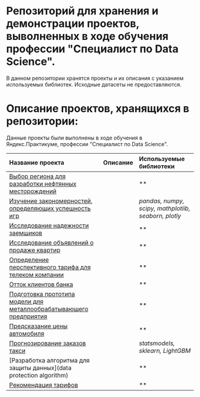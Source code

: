 # Репозиторий для хранения и демонстрации проектов, выволненных в ходе обучения профессии "Специалист по Data Science".

В данном репозитории хранятся проекты и их описания с указанием используемых библиотек. Исходные датасеты не предоставляются.

# Описание проектов, хранящихся в репозитории: 

Данные проекты были выполнены в ходе обучения в Яндекс.Практикуме, профессии "Специалист по Data Science".

| Название проекта | Описание | Используемые библиотеки | 
| :---------------------- | :---------------------- | :---------------------- |
| [Выбор региона для разработки нефтянных месторождений](selection_of_oil_fields) ||**|
| [Изучение закономерностей, определяющих успешность игр](online_games_store) ||*pandas, numpy, scipy, mathplotlib, seaborn, plotly*|
| [Исследование надежности заемщиков](borrowers_reliability) ||**|
| [Исследование объявлений о продаже квартир](apartment_sale_announcement) ||**|
| [Определение перспективного тарифа для телеком компании](determination_of_the_prospective_tariff) ||**|
| [Отток клиентов банка](customer_churn) ||**|
| [Подготовка прототипа модели для металлообрабатывающего предприятия](gold_mining) ||**|
| [Предсказание цены автомобиля](car_price_prediction) ||**|
| [Прогнозирование заказов такси](taxi_orders) ||*statsmodels, sklearn, LightGBM*|
| [Разработка алгоритма для защиты данных](data protection algorithm) ||**|
| [Рекомендация тарифов](recommendation_of_tariffs) ||**|
